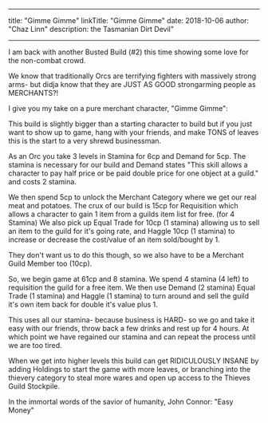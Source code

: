 
---
title: "Gimme Gimme"
linkTitle: "Gimme Gimme"
date: 2018-10-06
author: "Chaz Linn"
description: the Tasmanian Dirt Devil"

---

I am back with another Busted Build (#2) this time showing some love for the non-combat crowd.

We know that traditionally Orcs are terrifying fighters with massively strong arms- but didja know that they are JUST AS GOOD strongarming people as MERCHANTS?!

I give you my take on a pure merchant character, "Gimme Gimme":

This build is slightly bigger than a starting character to build but if you just want to show up to game, hang with your friends, and make TONS of leaves this is the start to a very shrewd businessman.

As an Orc you take 3 levels in Stamina for 6cp and Demand for 5cp. The stamina is necessary for our build and Demand states "This skill allows a character to pay half price or be paid double price for one object at a guild." and costs 2 stamina.

We then spend 5cp to unlock the Merchant Category where we get our real meat and potatoes. The crux of our build is 15cp for Requisition which allows a character to gain 1 item from a guilds item list for free. (for 4 Stamina) We also pick up Equal Trade for 10cp (1 stamina) allowing us to sell an item to the guild for it's going rate, and Haggle 10cp (1 stamina) to increase or decrease the cost/value of an item sold/bought by 1.

They don't want us to do this though, so we also have to be a Merchant Guild Member too (10cp).

So, we begin game at 61cp and 8 stamina. We spend 4 stamina (4 left) to requisition the guild for a free item. We then use Demand (2 stamina) Equal Trade (1 stamina) and Haggle (1 stamina) to turn around and sell the guild it's own item back for double it's value plus 1.

This uses all our stamina- because business is HARD- so we go and take it easy with our friends, throw back a few drinks and rest up for 4 hours. At which point we have regained our stamina and can repeat the process until we are too tired.

When we get into higher levels this build can get RIDICULOUSLY INSANE by adding Holdings to start the game with more leaves, or branching into the thievery category to steal more wares and open up access to the Thieves Guild Stockpile.

In the immortal words of the savior of humanity, John Connor:
"Easy Money"
